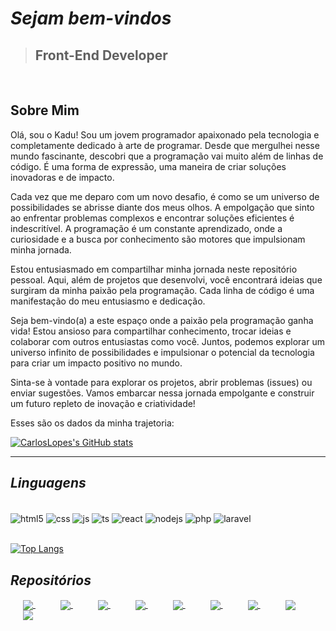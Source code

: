 # *Sejam bem-vindos*
> ## Front-End Developer

<br/>

## Sobre Mim

Olá, sou o Kadu! Sou um jovem programador apaixonado pela tecnologia e completamente dedicado à arte de programar. Desde que mergulhei nesse mundo fascinante, descobri que a programação vai muito além de linhas de código. É uma forma de expressão, uma maneira de criar soluções inovadoras e de impacto.

Cada vez que me deparo com um novo desafio, é como se um universo de possibilidades se abrisse diante dos meus olhos. A empolgação que sinto ao enfrentar problemas complexos e encontrar soluções eficientes é indescritível. A programação é um constante aprendizado, onde a curiosidade e a busca por conhecimento são motores que impulsionam minha jornada.

Estou entusiasmado em compartilhar minha jornada neste repositório pessoal. Aqui, além de projetos que desenvolvi, você encontrará ideias que surgiram da minha paixão pela programação. Cada linha de código é uma manifestação do meu entusiasmo e dedicação.

Seja bem-vindo(a) a este espaço onde a paixão pela programação ganha vida! Estou ansioso para compartilhar conhecimento, trocar ideias e colaborar com outros entusiastas como você. Juntos, podemos explorar um universo infinito de possibilidades e impulsionar o potencial da tecnologia para criar um impacto positivo no mundo.

Sinta-se à vontade para explorar os projetos, abrir problemas (issues) ou enviar sugestões. Vamos embarcar nessa jornada empolgante e construir um futuro repleto de inovação e criatividade!

Esses são os dados da minha trajetoria:

[![CarlosLopes's GitHub stats](https://github-readme-stats.vercel.app/api?username=CarlosPegoraro&show_icons=true&theme=tokyonight&locale=en)](https://github.com/CarlosPegoraro)

***

## __*Linguagens*__

<div style="display: inline_block"> <br/>
  <img align="center" alt="html5" src="https://img.shields.io/badge/HTML5-E34F26?style=for-the-badge&logo=html5&logoColor=white" />
  <img align="center" alt="css" src="https://img.shields.io/badge/CSS3-1572B6?style=for-the-badge&logo=css3&logoColor=white" />
  <img align="center" alt="js" src="https://img.shields.io/badge/JavaScript-F7DF1E?style=for-the-badge&logo=javascript&logoColor=black" />
  <img align="center" alt="ts" src="https://img.shields.io/badge/TypeScript-007ACC?style=for-the-badge&logo=typescript&logoColor=white" />
  <img align="center" alt="react" src="https://img.shields.io/badge/React-20232A?style=for-the-badge&logo=react&logoColor=61DAFB" />
  <img align="center" alt="nodejs" src="https://img.shields.io/badge/Node.js-43853D?style=for-the-badge&logo=node.js&logoColor=white" />
  <img align="center" alt="php" src="https://img.shields.io/badge/PHP-777BB4?style=for-the-badge&logo=php&logoColor=white" />
  <img align="center" alt="laravel" src="https://img.shields.io/badge/Laravel-FF2D20?style=for-the-badge&logo=laravel&logoColor=white" />
</div>

<br/>

[![Top Langs](https://github-readme-stats.vercel.app/api/top-langs/?username=CarlosPegoraro&theme=tokyonight&locale=en)](https://github.com/CarlosPegoraro)

## __*Repositórios*__

<div style="display: inline_block">
<a style="margin: 10px 20px" href="https://github.com/CarlosPegoraro/100Days100Codes">
  <img align="center" src="https://github-readme-stats.vercel.app/api/pin/?username=CarlosPegoraro&repo=100Days100Codes&theme=tokyonight" />
</a>
<a style="margin: 10px 20px" href="https://github.com/CarlosPegoraro/AppMed">
  <img align="center" src="https://github-readme-stats.vercel.app/api/pin/?username=CarlosPegoraro&repo=AppMed&theme=tokyonight" />
</a>
<a style="margin: 10px 20px" href="https://github.com/CarlosPegoraro/horizonbank">
  <img align="center" src="https://github-readme-stats.vercel.app/api/pin/?username=CarlosPegoraro&repo=horizonbank&theme=tokyonight" />
</a>
<a style="margin: 10px 20px" href="https://github.com/CarlosPegoraro/CifraHall">
  <img align="center" src="https://github-readme-stats.vercel.app/api/pin/?username=CarlosPegoraro&repo=CifraHall&theme=tokyonight" />
</a>
<a style="margin: 10px 20px" href="https://github.com/CarlosPegoraro/Blues">
  <img align="center" src="https://github-readme-stats.vercel.app/api/pin/?username=CarlosPegoraro&repo=Blues&theme=tokyonight" />
</a>
<a style="margin: 10px 20px" href="https://github.com/CarlosPegoraro/Cinehub">
  <img align="center" src="https://github-readme-stats.vercel.app/api/pin/?username=CarlosPegoraro&repo=Cinehub&theme=tokyonight" />
</a>
<a style="margin: 10px 20px" href="https://github.com/CarlosPegoraro/Projetos">
  <img align="center" src="https://github-readme-stats.vercel.app/api/pin/?username=CarlosPegoraro&repo=Projetos&theme=tokyonight" />
</a>
<a style="margin: 10px 20px" href="https://github.com/CarlosPegoraro/Cursos">
  <img align="center" src="https://github-readme-stats.vercel.app/api/pin/?username=CarlosPegoraro&repo=Cursos&theme=tokyonight" />
</a>
<a style="margin: 10px 20px" href="https://github.com/CarlosPegoraro/BitWhale">
  <img align="center" src="https://github-readme-stats.vercel.app/api/pin/?username=CarlosPegoraro&repo=BitWhale&theme=tokyonight" />
</a>
  
 </div>


